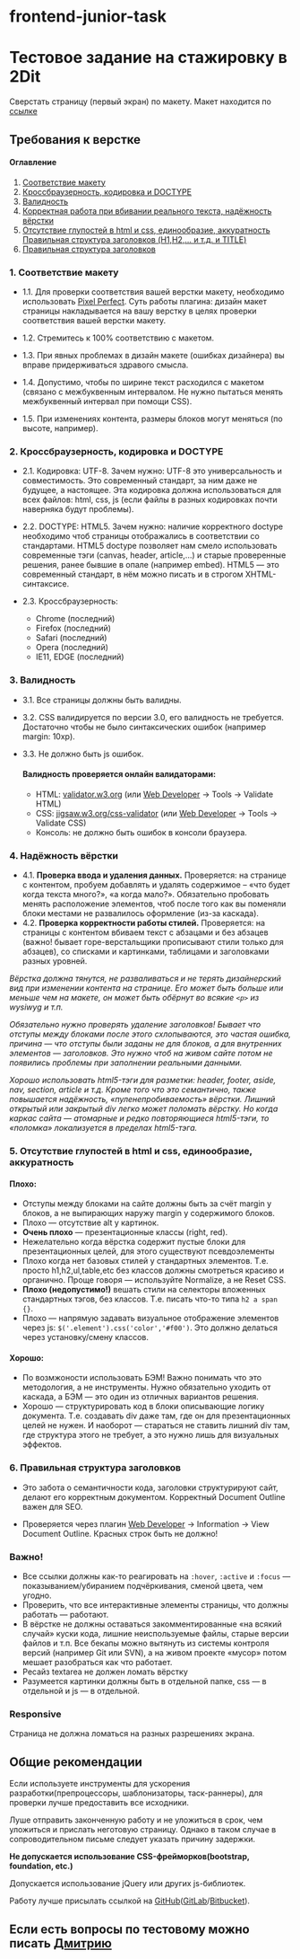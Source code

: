 # frontend-junior-task
# Тестовое задание на стажировку в 2Dit

Сверстать страницу (первый экран) по макету. Макет находится по [ссылке](https://www.figma.com/file/MxiIfk5djCxaroatwdhriDvg/Mobile-App-Landing-Page?node-id=1%3A1914)

## Требования к верстке
#### Оглавление
1. [Соответствие макету](#pixel-perfect)
2. [Кроссбраузерность, кодировка и DOCTYPE](#crossbrowser)
3. [Валидность](#valid)
4. [Корректная работа при вбивании реального текста, надёжность вёрстки](#reliability)
5. [Отсутствие глупостей в html и css, единообразие, аккуратность
Правильная структура заголовков (H1,H2,… и т.д. и TITLE)](#no-folly)
6. [Правильная структура заголовков](#seo)

### <a name="pixel-perfect">1. Соответствие макету</a>

* 1.1. Для проверки соответствия вашей верстки макету, необходимо использовать [Pixel Perfect](https://chrome.google.com/webstore/detail/perfectpixel-by-welldonec/dkaagdgjmgdmbnecmcefdhjekcoceebi?hl=ru). Суть работы плагина: дизайн макет страницы накладывается на вашу верстку в целях проверки соответствия вашей верстки макету.

* 1.2. Стремитесь к 100% соответствию с макетом.

* 1.3. При явных проблемах в дизайн макете (ошибках дизайнера) вы вправе придерживаться здравого смысла.


* 1.4. Допустимо, чтобы по ширине текст расходился с макетом (связано с межбуквенным интервалом. Не нужно пытаться менять межбуквенный интервал при помощи CSS).

* 1.5. При изменениях контента, размеры блоков могут меняться (по высоте, например).

### <a name="crossbowser">2. Кроссбраузерность, кодировка и DOCTYPE</a>

* 2.1. Кодировка: UTF-8. Зачем нужно: UTF-8 это универсальность и совместимость. Это современный стандарт, за ним даже не будущее, а настоящее. Эта кодировка должна использоваться для всех файлов: html, css, js (если файлы в разных кодировках почти наверняка будут проблемы).

* 2.2. DOCTYPE: HTML5. Зачем нужно: наличие корректного doctype необходимо чтоб страницы отображались в соответствии со стандартами. HTML5 doctype позволяет нам смело использовать современные тэги (canvas, header, article,...) и старые проверенные решения, ранее бывшие в опале (например embed). HTML5 — это современный стандарт, в нём можно писать и в строгом XHTML-синтаксисе. 


* 2.3. Кроссбраузерность:
  * Chrome (последний)
  * Firefox (последний)
  * Safari (последний)
  * Opera (последний)
  * IE11, EDGE (последний)

### <a name="valid">3. Валидность</a>

* 3.1. Все страницы должны быть валидны.
* 3.2. CSS валидируется по версии 3.0, его валидность не требуется. Достаточно чтобы не было синтаксических ошибок (например margin: 10xp).
* 3.3. Не должно быть js ошибок.

  #### Валидность проверяется онлайн валидаторами:
    - HTML: [validator.w3.org](http://validator.w3.org/) (или [Web Developer](https://chrome.google.com/webstore/detail/web-developer/bfbameneiokkgbdmiekhjnmfkcnldhhm) → Tools → Validate HTML)
    - CSS: [jigsaw.w3.org/css-validator](http://jigsaw.w3.org/css-validator/) (или [Web Developer](https://chrome.google.com/webstore/detail/web-developer/bfbameneiokkgbdmiekhjnmfkcnldhhm) → Tools  → Validate CSS)
    - Консоль:  не должно быть ошибок в консоли браузера.

### <a name="reliability">4. Надёжность вёрстки</a>


* 4.1. **Проверка ввода и удаления данных.** Проверяется: на странице с контентом, пробуем добавлять и удалять содержимое – «что будет когда текста много?», «а когда мало?».  Обязательно пробовать менять расположение элементов, чтоб после того как вы поменяли блоки местами не развалилось оформление (из-за каскада).
* 4.2. **Проверка корректности работы стилей.** Проверяется: на страницы с контентом вбиваем текст с абзацами и без абзацев (важно! бывает горе-верстальщики прописывают стили только для абзацев), со списками и картинками, таблицами и заголовками разных уровней.

*Вёрстка должна тянутся, не разваливаться и не терять дизайнерский вид при изменении контента на странице. Его может быть больше или меньше чем на макете, он может быть обёрнут во всякие `<p>` из wysiwyg и т.п.*

*Обязательно нужно проверять удаление заголовков! Бывает что отступы между блоками после этого схлопываются, это частая ошибка, причина — что отступы были заданы не для блоков, а для внутренних элементов — заголовков.*
*Это нужно чтоб на живом сайте потом не появились проблемы при заполнении реальными данными.*

*Хорошо использовать html5-тэги для разметки: header, footer, aside, nav, section, article и т.д. Кроме того что это семантично, также повышается надёжность, «пуленепробиваемость» вёрстки. Лишний открытый или закрытый div легко может поломать вёрстку. Но когда каркас сайта — атомарные и редко повторяющиеся html5-тэги, то «поломка» локализуется в пределах html5-тэга.*

### <a name="no-folly">5. Отсутствие глупостей в html и css, единообразие, аккуратность</a>
#### Плохо:
- Отступы между блоками на сайте должны быть за счёт margin у блоков, а не выпирающих наружу margin у содержимого блоков.
- Плохо — отсутствие alt у картинок.
- **Очень плохо** — презентационные классы (right, red).
- Нежелательно когда вёрстка содержит пустые блоки для презентационных целей, для этого существуют псевдоэлементы
- Плохо когда нет базовых стилей у стандартных элементов. Т.е. просто h1,h2,ul,table,etc без классов должны смотреться красиво и органично. Проще говоря — используйте Normalize, a не Reset CSS.
- **Плохо (недопустимо!)** вешать стили на селекторы вложенных стандартных тэгов, без классов. Т.е. писать что-то типа `h2 a span {}`.
- Плохо — напрямую задавать визуальное отображение элементов через js: `$('.element').css('color','#f00')`. Это должно делаться через установку/смену классов.

#### Хорошо:
- По возмжоности использовать БЭМ! Важно понимать что это методология, а не инструменты. Нужно обязательно уходить от каскада, а БЭМ — это один из отличных вариантов решения.
- Хорошо — структурировать код в блоки описывающие логику документа. Т.е. создавать div даже там, где он для презентационных целей не нужен. И наоборот — стараться не ставить лишний div там, где структура этого не требует, а это нужно лишь для визуальных эффектов.


### <a name="seo">6. Правильная структура заголовков</a>
- Это забота о семантичности кода, заголовки структурируют сайт, делают его корректным документом. Корректный Document Outline важен для SEO.

- Проверяется через плагин [Web Developer](https://chrome.google.com/webstore/detail/web-developer/bfbameneiokkgbdmiekhjnmfkcnldhhm) → Information → View Document Outline. Красных строк быть не должно!


### Важно!
- Все ссылки должны как-то реагировать на `:hover`, `:active` и `:focus` — показыванием/убиранием подчёркивания, сменой цвета, чем угодно.
- Проверить, что все интерактивные элементы страницы, что должны работать — работают.
- В вёрстке не должны оставаться закомментированные «на всякий случай» куски кода, лишние неиспользуемые файлы, старые версии файлов и т.п. Все бекапы можно вытянуть из системы контроля версий (например Git или SVN), а на живом проекте «мусор» потом мешает разобраться как что работает.
- Ресайз textarea не должен ломать вёрстку
- Разумеется картинки должны быть в отдельной папке, css — в отдельной и js — в отдельной.


### Responsive
Страница не должна ломаться на разных разрешениях экрана.

## Общие рекомендации
Если используете инструменты для ускорения разработки(препроцессоры, шаблонизаторы, таск-раннеры), для проверки лучше предоставить все исходники.

Луше отправить законченную работу и не уложиться в срок, чем уложиться и прислать неготовую страницу. Однако в таком случае в сопроводительном письме следует указать причину задержки.

**Не допускается использование CSS-фрейморков(bootstrap, foundation, etc.)**

Допускается использование jQuery или других js-библиотек.

Работу лучше присылать ссылкой на [GitHub](https://github.com/)([GitLab](https://gitlab.com/)/[Bitbucket](https://bitbucket.org/)).

## Если есть вопросы по тестовому можно писать [Дмитрию](mailto:dm@2dit.ru)

